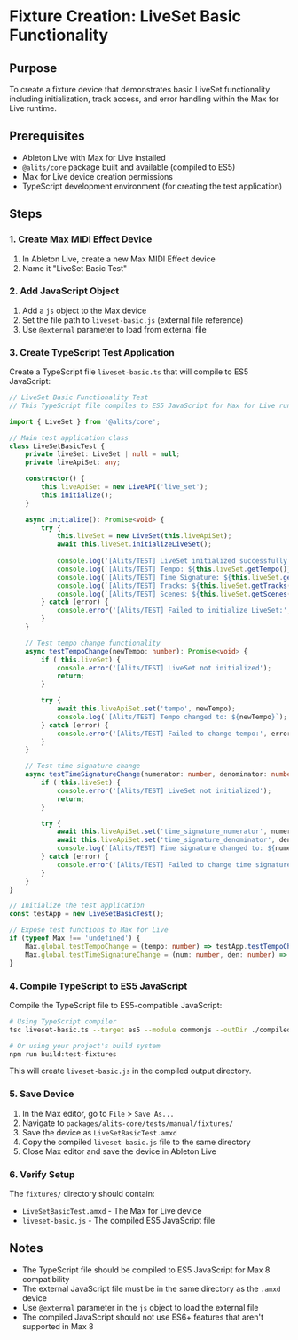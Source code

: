 # Fixture Creation: LiveSet Basic Functionality

## Purpose
To create a fixture device that demonstrates basic LiveSet functionality including initialization, track access, and error handling within the Max for Live runtime.

## Prerequisites
- Ableton Live with Max for Live installed
- `@alits/core` package built and available (compiled to ES5)
- Max for Live device creation permissions
- TypeScript development environment (for creating the test application)

## Steps

### 1. Create Max MIDI Effect Device
1. In Ableton Live, create a new Max MIDI Effect device
2. Name it "LiveSet Basic Test"

### 2. Add JavaScript Object
1. Add a `js` object to the Max device
2. Set the file path to `liveset-basic.js` (external file reference)
3. Use `@external` parameter to load from external file

### 3. Create TypeScript Test Application
Create a TypeScript file `liveset-basic.ts` that will compile to ES5 JavaScript:

```typescript
// LiveSet Basic Functionality Test
// This TypeScript file compiles to ES5 JavaScript for Max for Live runtime

import { LiveSet } from '@alits/core';

// Main test application class
class LiveSetBasicTest {
    private liveSet: LiveSet | null = null;
    private liveApiSet: any;

    constructor() {
        this.liveApiSet = new LiveAPI('live_set');
        this.initialize();
    }

    async initialize(): Promise<void> {
        try {
            this.liveSet = new LiveSet(this.liveApiSet);
            await this.liveSet.initializeLiveSet();
            
            console.log('[Alits/TEST] LiveSet initialized successfully');
            console.log(`[Alits/TEST] Tempo: ${this.liveSet.getTempo()}`);
            console.log(`[Alits/TEST] Time Signature: ${this.liveSet.getTimeSignature().numerator}/${this.liveSet.getTimeSignature().denominator}`);
            console.log(`[Alits/TEST] Tracks: ${this.liveSet.getTracks().length}`);
            console.log(`[Alits/TEST] Scenes: ${this.liveSet.getScenes().length}`);
        } catch (error) {
            console.error('[Alits/TEST] Failed to initialize LiveSet:', error);
        }
    }

    // Test tempo change functionality
    async testTempoChange(newTempo: number): Promise<void> {
        if (!this.liveSet) {
            console.error('[Alits/TEST] LiveSet not initialized');
            return;
        }

        try {
            await this.liveApiSet.set('tempo', newTempo);
            console.log(`[Alits/TEST] Tempo changed to: ${newTempo}`);
        } catch (error) {
            console.error('[Alits/TEST] Failed to change tempo:', error);
        }
    }

    // Test time signature change
    async testTimeSignatureChange(numerator: number, denominator: number): Promise<void> {
        if (!this.liveSet) {
            console.error('[Alits/TEST] LiveSet not initialized');
            return;
        }

        try {
            await this.liveApiSet.set('time_signature_numerator', numerator);
            await this.liveApiSet.set('time_signature_denominator', denominator);
            console.log(`[Alits/TEST] Time signature changed to: ${numerator}/${denominator}`);
        } catch (error) {
            console.error('[Alits/TEST] Failed to change time signature:', error);
        }
    }
}

// Initialize the test application
const testApp = new LiveSetBasicTest();

// Expose test functions to Max for Live
if (typeof Max !== 'undefined') {
    Max.global.testTempoChange = (tempo: number) => testApp.testTempoChange(tempo);
    Max.global.testTimeSignatureChange = (num: number, den: number) => testApp.testTimeSignatureChange(num, den);
}
```

### 4. Compile TypeScript to ES5 JavaScript
Compile the TypeScript file to ES5-compatible JavaScript:

```bash
# Using TypeScript compiler
tsc liveset-basic.ts --target es5 --module commonjs --outDir ./compiled

# Or using your project's build system
npm run build:test-fixtures
```

This will create `liveset-basic.js` in the compiled output directory.

### 5. Save Device
1. In the Max editor, go to `File` > `Save As...`
2. Navigate to `packages/alits-core/tests/manual/fixtures/`
3. Save the device as `LiveSetBasicTest.amxd`
4. Copy the compiled `liveset-basic.js` file to the same directory
5. Close Max editor and save the device in Ableton Live

### 6. Verify Setup
The `fixtures/` directory should contain:
- `LiveSetBasicTest.amxd` - The Max for Live device
- `liveset-basic.js` - The compiled ES5 JavaScript file

## Notes

- The TypeScript file should be compiled to ES5 JavaScript for Max 8 compatibility
- The external JavaScript file must be in the same directory as the `.amxd` device
- Use `@external` parameter in the `js` object to load the external file
- The compiled JavaScript should not use ES6+ features that aren't supported in Max 8
